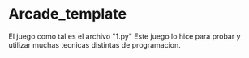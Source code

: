 # Arcade_template

El juego como tal es el archivo "1.py"
Este juego lo hice para probar y utilizar muchas tecnicas distintas de programacion.
